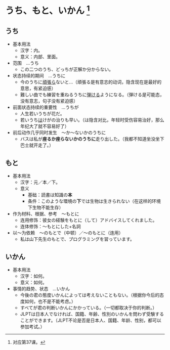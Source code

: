 # うち、もと、いかん [^title]

## うち 
- 基本用法
  - 汉字：内。
  - 意义：内部、里面。
- 范围　...うち
  - この二つのうち、どっちが正解か分からない。
- 状态持续的期间　...うちに
  - 今のうちに<u>頑張ら</u>ないと...（頑張る是有意志的动词，隐含现在是最好的意思，有紧迫感）
  - 難しい曲でも練習を重ねるうちに<u>弾ける</u>ようになる。（弾ける是可能态，没有意志，句子没有紧迫感）
- 前面状态持续的重要性　...うちが
  - 人生若いうちが花だ。
  - 若いうち<u>は</u>けがの治りも早い。（は隐含对比，年轻时受伤容易治好，那么年纪大了就不容易好了）
- 前后动作几乎同时发生　～か～ないかのうちに
  - バスは私が**座るか座らないかのうちに**走り出した。（我都不知道坐没坐下巴士就开走了。）

## もと 
- 基本用法
  - 汉字：元／本／下。
  - 意义
    - 基础：読書は知識の**本**
    - 条件：このような環境の**下**では生物は生きられない（在这样的环境下生物不能生存）
- 作为材料、根据、参考　～もとに
  - 连用修饰：彼女の経験をもとに（して）アドバイスしてくれました。
  - 连体修饰：～もとにした+名詞
- 以～为依赖　～のもとで（中顿）／～のもとに（连用）
  - 私は山下先生のもとで、プログラミングを習っています。

## いかん 
- 基本用法
  - 汉字：如何。
  - 意义：如何。
- 事情的趋势、状态　...いかん
  - 今後の君の態度いかんによっては考えないこともない。（根据你今后的态度如何，也不是不能考虑。）
  - すべてが君の判断いかんにかかっている。（一切都取决于你的判断。）
  - JLPTは日本人でなければ、国籍、年齢、性別のいかんを問わず受験することができます。（JLPT不论是否是日本人、国籍、年龄、性别，都可以参加考试。）


[^title]: 对应第37课。

